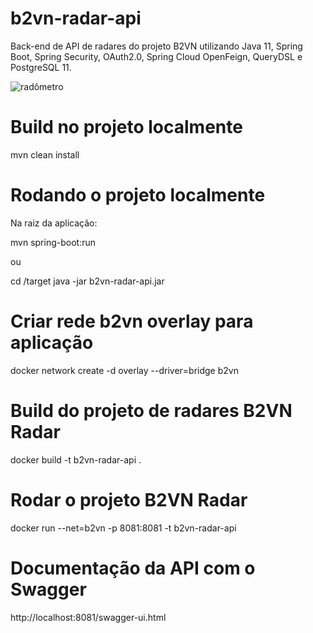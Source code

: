# b2vn-radar-api

Back-end de API de radares do projeto B2VN utilizando Java 11, Spring Boot, Spring Security, OAuth2.0, Spring Cloud OpenFeign, QueryDSL e PostgreSQL 11.

![radômetro](https://uploaddeimagens.com.br/imagens/radrometro-jpeg)

# Build no projeto localmente

mvn clean install

# Rodando o projeto localmente

Na raiz da aplicação: 

mvn spring-boot:run

ou

cd /target
java -jar b2vn-radar-api.jar

# Criar rede b2vn overlay para aplicação
docker network create -d overlay --driver=bridge b2vn

# Build do projeto de radares B2VN Radar
docker build -t b2vn-radar-api .

# Rodar o projeto B2VN Radar
docker run --net=b2vn -p 8081:8081 -t b2vn-radar-api  

# Documentação da API com o Swagger
http://localhost:8081/swagger-ui.html
